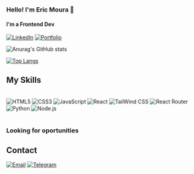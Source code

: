 ### Hello! I'm Eric Moura 👾
#### I'm a Frontend Dev

[![LinkedIn](https://img.shields.io/badge/LinkedIn-0077B5?style=for-the-badge&logo=linkedin&logoColor=white)](https://www.linkedin.com/in/emouradev/)
[![Portfolio](https://img.shields.io/badge/website-000000?style=for-the-badge&logo=About.me&logoColor=white)](https://emouradev.vercel.app/)

![Anurag's GitHub stats](https://github-readme-stats.vercel.app/api?username=xXAxiomaXx&show_icons=true&theme=radical)

[![Top Langs](https://github-readme-stats.vercel.app/api/top-langs/?username=xXAxiomaXx&layout=compact)](https://github.com/anuraghazra/github-readme-stats)

## My Skills

<div style="display: inline_block"></br>
    <img align="center" alt="HTML5" src="https://img.shields.io/badge/HTML5-E34F26?style=for-the-badge&logo=html5&logoColor=white"/> 
    <img align="center" alt="CSS3" src="https://img.shields.io/badge/CSS3-1572B6?style=for-the-badge&logo=css3&logoColor=white"/> 
    <img align="center" alt="JavaScript" src="https://img.shields.io/badge/JavaScript-F7DF1E?style=for-the-badge&logo=javascript&logoColor=black"/> 
    <img align="center" alt="React" src="https://img.shields.io/badge/React-20232A?style=for-the-badge&logo=react&logoColor=61DAFB"/> 
    <img align="center" alt="TailWind CSS" src="https://img.shields.io/badge/Tailwind_CSS-38B2AC?style=for-the-badge&logo=tailwind-css&logoColor=white"/> 
    <img align="center" alt="React Router" src="https://img.shields.io/badge/React_Router-CA4245?style=for-the-badge&logo=react-router&logoColor=white"/>
    <img align="center" alt="Python" src="https://img.shields.io/badge/Python-14354C?style=for-the-badge&logo=python&logoColor=white"/>
    <img align="center" alt="Node.js" src="https://img.shields.io/badge/Node.js-43853D?style=for-the-badge&logo=node.js&logoColor=white"/>
 </div><br/>

### Looking for oportunities

## Contact
[![Email](https://img.shields.io/badge/Gmail-D14836?style=for-the-badge&logo=gmail&logoColor=white)](mailto:ericmsm.dev@gmail.com)
[![Telegram](https://img.shields.io/badge/Telegram-2CA5E0?style=for-the-badge&logo=telegram&logoColor=white)](https://t.me/eric_msm)
